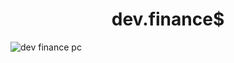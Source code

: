 <h1 align="center">
  dev.finance$
</h1>

![dev finance pc](https://user-images.githubusercontent.com/83267524/121795964-b6d38280-cbeb-11eb-8687-74830f21908a.png)

